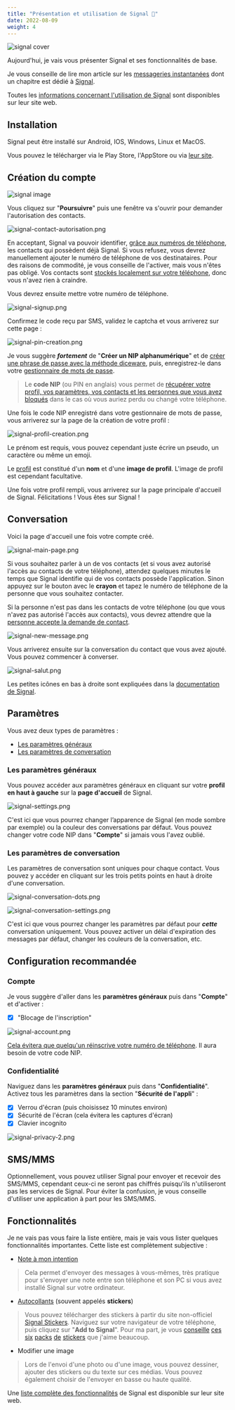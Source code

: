 ```yaml
---
title: "Présentation et utilisation de Signal 💬"
date: 2022-08-09
weight: 4
---
```


![signal cover](/signal/signal-cover.png#center)

Aujourd'hui, je vais vous présenter Signal et ses fonctionnalités de base.

Je vous conseille de lire mon article sur les [messageries instantanées](/basiques/instant-messengers) dont un chapitre est dédié à [Signal](/basiques/instant-messengers#signal).

Toutes les [informations concernant l'utilisation de Signal](https://support.signal.org/hc/fr) sont disponibles sur leur site web.

## Installation

Signal peut être installé sur Android, IOS, Windows, Linux et MacOS.

Vous pouvez le télécharger via le Play Store, l'AppStore ou via [leur site](https://signal.org/download/).

## Création du compte

![signal image](/signal/signal-intro.png#center)

Vous cliquez sur "**Poursuivre**" puis une fenêtre va s'ouvrir pour demander l'autorisation des contacts.

![signal-contact-autorisation.png](/signal/signal-contact-autorisation.png#center)

En acceptant, Signal va pouvoir identifier, [grâce aux numéros de téléphone](https://signal.org/blog/private-contact-discovery/), les contacts qui possèdent déjà Signal. Si vous refusez, vous devrez manuellement ajouter le numéro de téléphone de vos destinataires. Pour des raisons de commodité, je vous conseille de l'activer, mais vous n'êtes pas obligé. Vos contacts sont [stockés localement sur votre téléphone](https://support.signal.org/hc/fr/articles/360007061452-Signal-envoie-t-elle-mon-num%C3%A9ro-%C3%A0-mes-contacts-), donc vous n'avez rien à craindre.

Vous devrez ensuite mettre votre numéro de téléphone.

![signal-signup.png](/signal/signal-signup.png#center)

Confirmez le code reçu par SMS, validez le captcha et vous arriverez sur cette page :

![signal-pin-creation.png](/signal/signal-pin-creation.png#center)

Je vous suggère ***fortement*** de "**Créer un NIP alphanumérique**" et de [créer une phrase de passe avec la méthode diceware](/basiques/password-managers#la-méthode-diceware), puis, enregistrez-le dans votre [gestionnaire de mots de passe](/basiques/password-managers).

> Le **code NIP** (ou PIN en anglais) vous permet de [récupérer votre profil, vos paramètres, vos contacts et les personnes que vous avez bloqués](https://support.signal.org/hc/fr/articles/360007059792-NIP-Signal) dans le cas où vous auriez perdu ou changé votre téléphone.

Une fois le code NIP enregistré dans votre gestionnaire de mots de passe, vous arriverez sur la page de la création de votre profil :

![signal-profil-creation.png](/signal/signal-profil-creation.png#center)

Le prénom est requis, vous pouvez cependant juste écrire un pseudo, un caractère ou même un emoji.

Le [profil](https://support.signal.org/hc/fr/articles/360007459591-Les-profils-Signal-et-les-demandes-d-%C3%A9change-de-messages) est constitué d'un **nom** et d'une **image de profil**. L'image de profil est cependant facultative.

Une fois votre profil rempli, vous arriverez sur la page principale d'accueil de Signal. Félicitations ! Vous êtes sur Signal !

## Conversation

Voici la page d'accueil une fois votre compte créé.

![signal-main-page.png](/signal/signal-main-page.png#center)

Si vous souhaitez parler à un de vos contacts (et si vous avez autorisé l'accès au contacts de votre téléphone), attendez quelques minutes le temps que Signal identifie qui de vos contacts possède l'application. Sinon appuyez sur le bouton avec le **crayon** et tapez le numéro de téléphone de la personne que vous souhaitez contacter.

Si la personne n'est pas dans les contacts de votre téléphone (ou que vous n'avez pas autorisé l'accès aux contacts), vous devrez attendre que la [personne accepte la demande de contact](https://support.signal.org/hc/fr/articles/360007459591-Les-profils-Signal-et-les-demandes-d-%C3%A9change-de-messages#message_requests).

![signal-new-message.png](/signal/signal-new-message.png#center)

Vous arriverez ensuite sur la conversation du contact que vous avez ajouté. Vous pouvez commencer à converser.

![signal-salut.png](/signal/signal-salut.png#center)

Les petites icônes en bas à droite sont expliquées dans la [documentation de Signal](https://support.signal.org/hc/fr/articles/360007320751-Comment-puis-je-savoir-si-mon-message-a-%C3%A9t%C3%A9-remis-ou-lu-).

## Paramètres

Vous avez deux types de paramètres :

- [Les paramètres généraux](#les-paramètres-généraux)
- [Les paramètres de conversation](#les-paramètres-de-conversation)

### Les paramètres généraux

Vous pouvez accéder aux paramètres généraux en cliquant sur votre **profil en haut à gauche** sur la **page d'accueil** de Signal.

![signal-settings.png](/signal/signal-settings.png#center)

C'est ici que vous pourrez changer l’apparence de Signal (en mode sombre par exemple) ou la couleur des conversations par défaut.
Vous pouvez changer votre code NIP dans "**Compte**" si jamais vous l'avez oublié.

### Les paramètres de conversation

Les paramètres de conversation sont uniques pour chaque contact. Vous pouvez y accéder en cliquant sur les trois petits points en haut à droite d'une conversation.

![signal-conversation-dots.png](/signal/signal-conversation-dots.png#center)

![signal-conversation-settings.png](/signal/signal-conversation-settings.png#center)

C'est ici que vous pourrez changer les paramètres par défaut pour ***cette*** conversation uniquement. Vous pouvez activer un délai d'expiration des messages par défaut, changer les couleurs de la conversation, etc.

## Configuration recommandée

### Compte

Je vous suggère d'aller dans les **paramètres généraux** puis dans "**Compte**" et d'activer :

- [x] "Blocage de l'inscription"

![signal-account.png](/signal/signal-account.png#center)

[Cela évitera que quelqu'un réinscrive votre numéro de téléphone](https://support.signal.org/hc/fr/articles/360007059792-NIP-Signal#manage_registration_lock). Il aura besoin de votre code NIP.

### Confidentialité

Naviguez dans les **paramètres généraux** puis dans "**Confidentialité**". Activez tous les paramètres dans la section "**Sécurité de l'appli**" :

- [x] Verrou d'écran (puis choisissez 10 minutes environ)
- [x] Sécurité de l'écran (cela évitera les captures d'écran)
- [x] Clavier incognito

![signal-privacy-2.png](/signal/signal-privacy-2.png#center)

## SMS/MMS

Optionnellement, vous pouvez utiliser Signal pour envoyer et recevoir des SMS/MMS, cependant ceux-ci ne seront pas chiffrés puisqu'ils n'utiliseront pas les services de Signal. Pour éviter la confusion, je vous conseille d'utiliser une application à part pour les SMS/MMS.

## Fonctionnalités

Je ne vais pas vous faire la liste entière, mais je vais vous lister quelques fonctionnalités importantes. Cette liste est complètement subjective :

- [Note à mon intention](https://support.signal.org/hc/fr/articles/360043272451-Note-%C3%A0-mon-intention)

> Cela permet d'envoyer des messages à vous-mêmes, très pratique pour s'envoyer une note entre son téléphone et son PC si vous avez installé Signal sur votre ordinateur.

- [Autocollants](https://support.signal.org/hc/fr/articles/360031836512-Autocollants) (souvent appelés **stickers**)

> Vous pouvez télécharger des stickers à partir du site non-officiel [Signal Stickers](https://signalstickers.com/). Naviguez sur votre navigateur de votre téléphone, puis cliquez sur "**Add to Signal**". Pour ma part, je vous [conseille](https://signalstickers.com/pack/2a4c8da668bb83cdf1ca2c2e6b0e4f60) [ces](https://signalstickers.com/pack/7b82302290ab9bb92cb66b8b67006df3) [six](https://signalstickers.com/pack/1917d7d33777f7c852d8970321d78f4a) [packs](https://signalstickers.com/pack/486e174c7972aef953f7c9579604ca17) [de](https://signalstickers.com/pack/20d2d82c1de0924634176f139f80f5b7) [stickers](https://signalstickers.com/pack/22cc15c9671421a307aa4da6a76f4249) que j'aime beaucoup.

- Modifier une image

> Lors de l'envoi d'une photo ou d'une image, vous pouvez dessiner, ajouter des stickers ou du texte sur ces médias. Vous pouvez également choisir de l'envoyer en basse ou haute qualité.

Une [liste complète des fonctionnalités](https://support.signal.org/hc/fr/categories/360000674791-Fonctions) de Signal est disponible sur leur site web.
